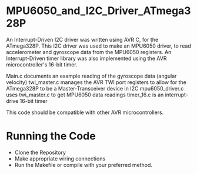 # MPU6050_and_I2C_Driver_ATmega328P
An Interrupt-Driven I2C driver was written using AVR C, for the ATmega328P. This I2C driver was used to make an MPU6050 driver, to read accelerometer and gyroscope data from the MPU6050 registers. An Interrupt-Driven timer library was also implemented using the AVR microcontroller's 16-bit timer. 

Main.c documents an example reading of the gyroscope data (angular velocity)
twi_master.c manages the AVR TWI port registers to allow for the ATmega328P to be a Master-Transceiver device in I2C
mpu6050_driver.c uses twi_master.c to get MPU6050 data readings
timer_16.c is an interrupt-drive 16-bit timer

This code should be compatible with other AVR microcontrollers. 

# Running the Code
- Clone the Repository
- Make appropriate wiring connections
- Run the Makefile or compile with your preferred method.

